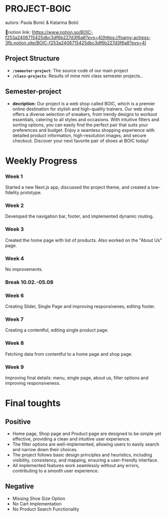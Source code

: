 ﻿# PROJECT-BOIC <!-- omit in toc -->

 autors: Paula Bonić & Katarina Botić

🔗notion link: [https://www.notion.so/BOIC-f253a2406715425dbc3df6b227d3f6a8?pvs=4](https://foamy-actress-3fb.notion.site/BOIC-f253a2406715425dbc3df6b227d3f6a8?pvs=4)


## Project Structure

- **`/semester-project`**: The source code of our main project
- **`/class-projects`**: Results of mine mini class semester projects..

## Semester-project
- **decription**: Our project is a web shop called BOIC, which is a premier online destination for stylish and high-quality trainers. Our web shop offers a diverse selection of sneakers, from trendy designs to workout essentials, catering to all styles and occasions. With intuitive filters and sorting options, you can easily find the perfect pair that suits your preferences and budget. Enjoy a seamless shopping experience with detailed product information, high-resolution images, and secure checkout. Discover your next favorite pair of shoes at BOIC today!

# Weekly Progress
### Week 1
Started a new Next.js app, discussed the project theme, and created a low-fidelity prototype.
### Week 2
Developed the navigation bar, footer, and implemented dynamic routing.
### Week 3
Created the home page with list of products. Also worked on the "About Us" page.
### Week 4
No improvements.
### Break 10.02.-05.08
### Week 6
Creating Slider, Single Page and improving responsivenes, editing footer.
### Week 7
Creating a contentful, editing single product page.
### Week 8
Fetching data from contentful to a home page and shop page.
### Week 9
Improving final details: menu, single page, about us, filter options and improving responsiveness.


# Final toughts
## Positive
- Home page, Shop page and Product page are designed to be simple yet effective, providing a clean and intuitive user experience.
- The filter options are well-implemented, allowing users to easily search and narrow down their choices.
- The project follows basic design principles and heuristics, including visibility, consistency, and mapping, ensuring a user-friendly interface.
- All implemented features work seamlessly without any errors, contributing to a smooth user experience.

  
## Negative
- Missing Shoe Size Option
- No Cart Implementation 
- No Product Search Functionality


